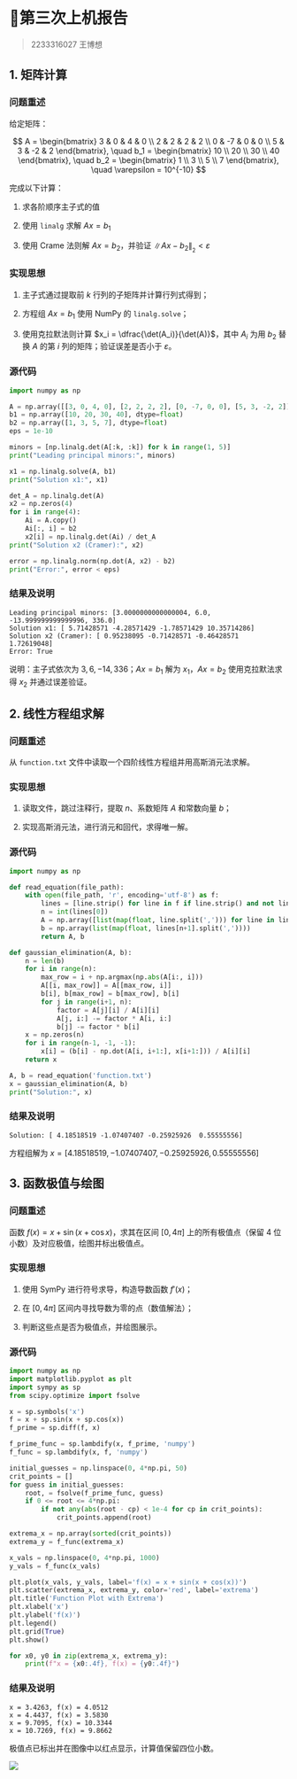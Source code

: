 # 第三次上机报告

> 2233316027 王博想

## 1. 矩阵计算

### 问题重述

给定矩阵：

$$
A = \begin{bmatrix} 3 & 0 & 4 & 0 \\ 2 & 2 & 2 & 2 \\ 0 & -7 & 0 & 0 \\ 5 & 3 & -2 & 2 \end{bmatrix}, \quad b_1 = \begin{bmatrix} 10 \\ 20 \\ 30 \\ 40 \end{bmatrix}, \quad b_2 = \begin{bmatrix} 1 \\ 3 \\ 5 \\ 7 \end{bmatrix}, \quad \varepsilon = 10^{-10}
$$

完成以下计算：

1. 求各阶顺序主子式的值
    
2. 使用 `linalg` 求解 $Ax = b_1$
    
3. 使用 Crame 法则解 $Ax = b_2$，并验证 $\|Ax - b_2\|_{_{2}} < \varepsilon$
    

### 实现思想

1. 主子式通过提取前 $k$ 行列的子矩阵并计算行列式得到；
    
2. 方程组 $Ax = b_1$ 使用 NumPy 的 `linalg.solve`；
    
3. 使用克拉默法则计算 $x_i = \dfrac{\det(A_i)}{\det(A)}$，其中 $A_i$ 为用 $b_2$ 替换 $A$ 的第 $i$ 列的矩阵；验证误差是否小于 $\varepsilon$。
    

### 源代码

```python
import numpy as np

A = np.array([[3, 0, 4, 0], [2, 2, 2, 2], [0, -7, 0, 0], [5, 3, -2, 2]], dtype=float)
b1 = np.array([10, 20, 30, 40], dtype=float)
b2 = np.array([1, 3, 5, 7], dtype=float)
eps = 1e-10

minors = [np.linalg.det(A[:k, :k]) for k in range(1, 5)]
print("Leading principal minors:", minors)

x1 = np.linalg.solve(A, b1)
print("Solution x1:", x1)

det_A = np.linalg.det(A)
x2 = np.zeros(4)
for i in range(4):
    Ai = A.copy()
    Ai[:, i] = b2
    x2[i] = np.linalg.det(Ai) / det_A
print("Solution x2 (Cramer):", x2)

error = np.linalg.norm(np.dot(A, x2) - b2)
print("Error:", error < eps)
```

### 结果及说明

```
Leading principal minors: [3.0000000000000004, 6.0, -13.999999999999996, 336.0]
Solution x1: [ 5.71428571 -4.28571429 -1.78571429 10.35714286]
Solution x2 (Cramer): [ 0.95238095 -0.71428571 -0.46428571  1.72619048]
Error: True
```

说明：主子式依次为 $3, 6, -14, 336$；$Ax = b_1$ 解为 $x_1$，$Ax = b_2$ 使用克拉默法求得 $x_2$ 并通过误差验证。

## 2. 线性方程组求解

### 问题重述

从 `function.txt` 文件中读取一个四阶线性方程组并用高斯消元法求解。

### 实现思想

1. 读取文件，跳过注释行，提取 $n$、系数矩阵 $A$ 和常数向量 $b$；
    
2. 实现高斯消元法，进行消元和回代，求得唯一解。
    

### 源代码

```python
import numpy as np

def read_equation(file_path):
    with open(file_path, 'r', encoding='utf-8') as f:
        lines = [line.strip() for line in f if line.strip() and not line.startswith('#')]
        n = int(lines[0])
        A = np.array([list(map(float, line.split(','))) for line in lines[1:n+1]])
        b = np.array(list(map(float, lines[n+1].split(','))))
        return A, b

def gaussian_elimination(A, b):
    n = len(b)
    for i in range(n):
        max_row = i + np.argmax(np.abs(A[i:, i]))
        A[[i, max_row]] = A[[max_row, i]]
        b[i], b[max_row] = b[max_row], b[i]
        for j in range(i+1, n):
            factor = A[j][i] / A[i][i]
            A[j, i:] -= factor * A[i, i:]
            b[j] -= factor * b[i]
    x = np.zeros(n)
    for i in range(n-1, -1, -1):
        x[i] = (b[i] - np.dot(A[i, i+1:], x[i+1:])) / A[i][i]
    return x

A, b = read_equation('function.txt')
x = gaussian_elimination(A, b)
print("Solution:", x)
```

### 结果及说明

```
Solution: [ 4.18518519 -1.07407407 -0.25925926  0.55555556]
```

方程组解为 $x = [ 4.18518519,-1.07407407,-0.25925926,0.55555556]$

## **3. 函数极值与绘图**

### 问题重述

函数 $f(x) = x + \sin(x + \cos x)$，求其在区间 $[0, 4\pi]$ 上的所有极值点（保留 4 位小数）及对应极值，绘图并标出极值点。

### 实现思想

1. 使用 SymPy 进行符号求导，构造导数函数 $f'(x)$；
    
2. 在 $[0, 4\pi]$ 区间内寻找导数为零的点（数值解法）；
    
3. 判断这些点是否为极值点，并绘图展示。
    

### 源代码

```python
import numpy as np
import matplotlib.pyplot as plt
import sympy as sp
from scipy.optimize import fsolve

x = sp.symbols('x')
f = x + sp.sin(x + sp.cos(x))
f_prime = sp.diff(f, x)

f_prime_func = sp.lambdify(x, f_prime, 'numpy')
f_func = sp.lambdify(x, f, 'numpy')

initial_guesses = np.linspace(0, 4*np.pi, 50)
crit_points = []
for guess in initial_guesses:
    root, = fsolve(f_prime_func, guess)
    if 0 <= root <= 4*np.pi:
        if not any(abs(root - cp) < 1e-4 for cp in crit_points):
            crit_points.append(root)

extrema_x = np.array(sorted(crit_points))
extrema_y = f_func(extrema_x)

x_vals = np.linspace(0, 4*np.pi, 1000)
y_vals = f_func(x_vals)

plt.plot(x_vals, y_vals, label='f(x) = x + sin(x + cos(x))')
plt.scatter(extrema_x, extrema_y, color='red', label='extrema')
plt.title('Function Plot with Extrema')
plt.xlabel('x')
plt.ylabel('f(x)')
plt.legend()
plt.grid(True)
plt.show()

for x0, y0 in zip(extrema_x, extrema_y):
    print(f"x = {x0:.4f}, f(x) = {y0:.4f}")
```

### 结果及说明

```
x = 3.4263, f(x) = 4.0512
x = 4.4437, f(x) = 3.5830
x = 9.7095, f(x) = 10.3344
x = 10.7269, f(x) = 9.8662
```

极值点已标出并在图像中以红点显示，计算值保留四位小数。

![](./figure_1.png)
